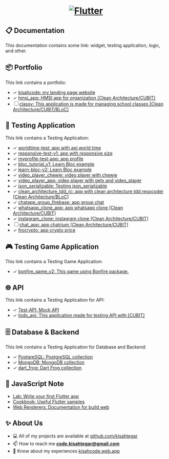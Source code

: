<a href="https://flutter.dev/">
  <h1 align="center">
    <picture>
      <source media="(prefers-color-scheme: dark)" srcset="https://storage.googleapis.com/cms-storage-bucket/6e19fee6b47b36ca613f.png">
      <img alt="Flutter" src="https://storage.googleapis.com/cms-storage-bucket/c823e53b3a1a7b0d36a9.png">
    </picture>
  </h1>
</a>

## 📋 Documentation
This documentation contains some link: widget, testing application, logic, and other. 

## 📦 Portfolio
This link contains a portfolio:
- ✓ [kisahcode: my landing page website](https://github.com/kisahtegar/kisahcode)
- ✓ [hmsi_app: HMSI app for organization [Clean Architecture/CUBIT]](https://github.com/kisahtegar/hmsi_app)
- ☐ [classy: This application is made for managing school classes [Clean Architecture/CUBIT/BLoC]](https://github.com/kisahtegar/classy)

<!-- 
## Widget
This link contains a widget.
- .. 
-->

## 🧪 Testing Application
This link contains a Testing Application:
- ✓ [worldtime-test: app with api world time](https://github.com/kisahtegar/worldtime-test)
- ✓ [responsive-test-v1: app with responsive size](https://github.com/kisahtegar/responsive-test-v1)
- ✓ [myprofile-test-app: app profile](https://github.com/kisahtegar/myprofile-test-app)
- ✓ [bloc_tutorial_v1: Learn Bloc example](https://github.com/kisahtegar/bloc_tutorial_v1)
- ✓ [learn-bloc-v2: Learn Bloc example](https://github.com/kisahtegar/learn-bloc-v2)
- ✓ [video_player_chewie: video player with chewie](https://github.com/kisahtegar/video_player_chewie)
- ✓ [video_player_app: video player with getx and video_player](https://github.com/kisahtegar/video_player_app)
- ✓ [json_serializable: Testing json_serializable](https://github.com/kisahtegar/json_serializable)
- ✓ [clean_architecture_tdd_rc: app with clean architecture tdd resocoder [Clean Architecture/BLoC]](https://github.com/kisahtegar/clean_architecture_tdd_rc)
- ✓ [chatapp_group_firebase: app group chat](https://github.com/kisahtegar/chatapp_group_firebase)
- ✓ [whatsapp_clone_app: app whatsapp clone [Clean Architecture/CUBIT]](https://github.com/kisahtegar/whatsapp_clone_app)
- ✓ [instagram_clone: instagram clone [Clean Architecture/CUBIT]](https://github.com/kisahtegar/instagram_clone)
- ☐ [chat_app: app chatrium [Clean Architecture/CUBIT]](https://github.com/kisahtegar/chat_app)
- ✓ [frocrypto: app crypto price](https://github.com/kisahtegar/frocrypto)

## 🎮 Testing Game Application
This link contains a Testing Game Application:
- ✓ [bonfire_game_v2: This game using Bonfire package.](https://github.com/kisahtegar/bonfire_game_v2)

## 🌐 API
This link contains a Testing Application for API:
- ✓ [Test-API: Mock API](https://github.com/kisahtegar/Test-API)
- ✓ [todo_api: This application made for testing API with [CUBIT]](https://github.com/kisahtegar/todo_api)

## 🗄️ Database & Backend
This link contains a Testing Application for Database and Backend:
- ✓ [PostgreSQL: PostgreSQL collection](https://github.com/kisahtegar/PostgreSQL)
- ✓ [MongoDB: MongoDB collection](https://github.com/kisahtegar/MongoDB)
- ✓ [dart_frog: Dart Frog collection](https://github.com/kisahtegar/dart_frog)

## 📝 JavaScript Note
- [Lab: Write your first Flutter app](https://docs.flutter.dev/get-started/codelab)
- [Cookbook: Useful Flutter samples](https://docs.flutter.dev/cookbook)
- [Web Renderers: Documentation for build web](https://docs.flutter.dev/development/platform-integration/web/renderers)

## ✨ About Us
- 💻 All of my projects are available at [github.com/kisahtegar](https://github.com/kisahtegar)
- 📫 How to reach me **code.kisahtegar@gmail.com**
- 📄 Know about my experiences [kisahcode.web.app](https://kisahcode.web.app)
